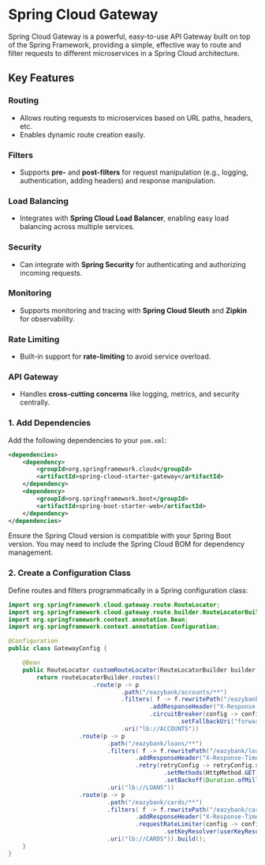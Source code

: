 # Spring Cloud Gateway

Spring Cloud Gateway is a powerful, easy-to-use API Gateway built on top of the Spring Framework, providing a simple, effective way to route and filter requests to different microservices in a Spring Cloud architecture.

## Key Features

### Routing
- Allows routing requests to microservices based on URL paths, headers, etc.
- Enables dynamic route creation easily.

### Filters
- Supports **pre-** and **post-filters** for request manipulation (e.g., logging, authentication, adding headers) and response manipulation.

### Load Balancing
- Integrates with **Spring Cloud Load Balancer**, enabling easy load balancing across multiple services.

### Security
- Can integrate with **Spring Security** for authenticating and authorizing incoming requests.

### Monitoring
- Supports monitoring and tracing with **Spring Cloud Sleuth** and **Zipkin** for observability.

### Rate Limiting
- Built-in support for **rate-limiting** to avoid service overload.

### API Gateway
- Handles **cross-cutting concerns** like logging, metrics, and security centrally.


### 1. Add Dependencies
Add the following dependencies to your `pom.xml`:

```xml
<dependencies>
    <dependency>
        <groupId>org.springframework.cloud</groupId>
        <artifactId>spring-cloud-starter-gateway</artifactId>
    </dependency>
    <dependency>
        <groupId>org.springframework.boot</groupId>
        <artifactId>spring-boot-starter-web</artifactId>
    </dependency>
</dependencies>
```
Ensure the Spring Cloud version is compatible with your Spring Boot version. You may need to include the Spring Cloud BOM for dependency management.

### 2. Create a Configuration Class
Define routes and filters programmatically in a Spring configuration class:
```java
import org.springframework.cloud.gateway.route.RouteLocator;
import org.springframework.cloud.gateway.route.builder.RouteLocatorBuilder;
import org.springframework.context.annotation.Bean;
import org.springframework.context.annotation.Configuration;

@Configuration
public class GatewayConfig {

    @Bean
    public RouteLocator customRouteLocator(RouteLocatorBuilder builder) {
        return routeLocatorBuilder.routes()
						.route(p -> p
								.path("/eazybank/accounts/**")
								.filters( f -> f.rewritePath("/eazybank/accounts/(?<segment>.*)","/${segment}")
										.addResponseHeader("X-Response-Time", LocalDateTime.now().toString())
										.circuitBreaker(config -> config.setName("accountsCircuitBreaker")
												.setFallbackUri("forward:/contactSupport")))
								.uri("lb://ACCOUNTS"))
					.route(p -> p
							.path("/eazybank/loans/**")
							.filters( f -> f.rewritePath("/eazybank/loans/(?<segment>.*)","/${segment}")
									.addResponseHeader("X-Response-Time", LocalDateTime.now().toString())
									.retry(retryConfig -> retryConfig.setRetries(3)
											.setMethods(HttpMethod.GET)
											.setBackoff(Duration.ofMillis(100),Duration.ofMillis(1000),2,true)))
							.uri("lb://LOANS"))
					.route(p -> p
							.path("/eazybank/cards/**")
							.filters( f -> f.rewritePath("/eazybank/cards/(?<segment>.*)","/${segment}")
									.addResponseHeader("X-Response-Time", LocalDateTime.now().toString())
									.requestRateLimiter(config -> config.setRateLimiter(redisRateLimiter())
											.setKeyResolver(userKeyResolver())))
							.uri("lb://CARDS")).build();
    }
}
```
